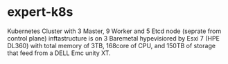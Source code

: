 # expert-k8s
Kubernetes Cluster with 3 Master, 9 Worker and 5 Etcd node (seprate from control plane)
inftastructure is on 3 Baremetal hypevisiored by Esxi 7 (HPE DL360) with total memory of 3TB, 168core of CPU, and 150TB of storage that feed from a DELL Emc unity XT.
